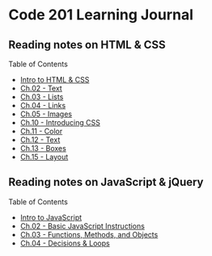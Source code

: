 # Code 201 Learning Journal

## Reading notes on HTML & CSS

Table of Contents

- [Intro to HTML & CSS](201-01.md)
- [Ch.02 - Text](201-02-01.md)
- [Ch.03 - Lists](201-03-01.md)
- [Ch.04 - Links](201-04-01.md)
- [Ch.05 - Images](201-05-01.md)
- [Ch.10 - Introducing CSS](201-02-02.md)
- [Ch.11 - Color](201-05-02.md)
- [Ch.12 - Text](201-05-03.md)
- [Ch.13 - Boxes](201-03-02.md)
- [Ch.15 - Layout](201-04-02.md)

## Reading notes on JavaScript & jQuery

Table of Contents

- [Intro to JavaScript](201-01-01.md)
- [Ch.02 - Basic JavaScript Instructions](201-02-03.md)
- [Ch.03 - Functions, Methods, and Objects](201-04-03.md)
- [Ch.04 - Decisions & Loops](201-02-04.md)
